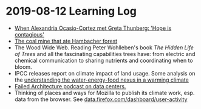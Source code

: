 # 2019-08-12 Learning Log

* [When Alexandria Ocasio-Cortez met Greta Thunberg: 'Hope is contagious'](https://www.theguardian.com/environment/2019/jun/29/alexandria-ocasio-cortez-met-greta-thunberg)
* [The coal mine that ate Hambacher forest](https://www.bbc.com/news/stories-48931062)
* The Wood Wide Web. Reading Peter Wohlleben's book *The Hidden Life of Trees* and all the fascinating capabilities trees have: from electric and chemical communication to sharing nutrients and coordinating when to bloom. 
* IPCC releases report on climate impact of land usage. Some analysis on the [understanding the water-energy-food nexus in a warming climate](https://www.carbonbrief.org/guest-post-understanding-the-water-energy-food-nexus-in-a-warming-climate)
* [Failed Architecture podcast on data centers.](https://failedarchitecture.com/failover-architectures-the-infrastructural-excess-of-the-data-centre-industry/)
* Thinking of places and ways for Mozilla to publish its climate work, esp. data from the browser. See [data.firefox.com/dashboard/user-activity](https://data.firefox.com/dashboard/user-activity) 